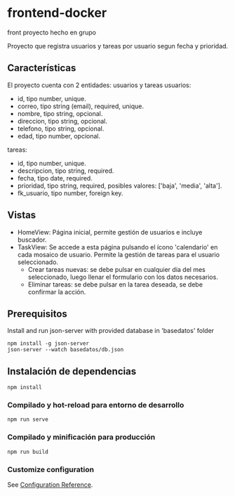 # frontend-docker
front proyecto hecho en grupo

Proyecto que registra usuarios y tareas por usuario segun fecha y prioridad.

## Características
El proyecto cuenta con 2 entidades: usuarios y tareas
usuarios:
  - id, tipo number, unique.
  - correo, tipo string (email), required, unique.
  - nombre, tipo string, opcional.
  - direccion, tipo string, opcional.
  - telefono, tipo string, opcional.
  - edad, tipo number, opcional.

tareas:
  - id, tipo number, unique.
  - descripcion, tipo string, required.
  - fecha, tipo date, required.
  - prioridad, tipo string, required, posibles valores: ['baja', 'media', 'alta'].
  - fk_usuario, tipo number, foreign key.

## Vistas
- HomeView: Página inicial, permite gestión de usuarios e incluye buscador.
- TaskView: Se accede a esta página pulsando el ícono 'calendario' en cada mosaico de usuario. Permite la gestión de tareas para el usuario seleccionado.
  -  Crear tareas nuevas: se debe pulsar en cualquier dia del mes seleccionado, luego llenar el formulario con los datos necesarios.
  -  Eliminar tareas: se debe pulsar en la tarea deseada, se debe confirmar la acción.

## Prerequisitos
Install and run json-server with provided database in 'basedatos' folder
```
npm install -g json-server
json-server --watch basedatos/db.json
```

## Instalación de dependencias
```
npm install
```

### Compilado y hot-reload para entorno de desarrollo
```
npm run serve
```

### Compilado y minificación para producción
```
npm run build
```

### Customize configuration
See [Configuration Reference](https://cli.vuejs.org/config/).
